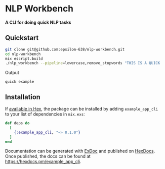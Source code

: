 # NLP Workbench

**A CLI for doing quick NLP tasks**

## Quickstart
```bash
git clone git@github.com:epsilon-638/nlp-workbench.git
cd nlp-workbench
mix escript.build
./nlp_workbench --pipeline=lowercase,remove_stopwords "THIS IS A QUICK EXAMPLE"
```

Output
```
quick example
```

## Installation

If [available in Hex](https://hex.pm/docs/publish), the package can be installed
by adding `example_app_cli` to your list of dependencies in `mix.exs`:

```elixir
def deps do
  [
    {:example_app_cli, "~> 0.1.0"}
  ]
end
```

Documentation can be generated with [ExDoc](https://github.com/elixir-lang/ex_doc)
and published on [HexDocs](https://hexdocs.pm). Once published, the docs can
be found at <https://hexdocs.pm/example_app_cli>.

